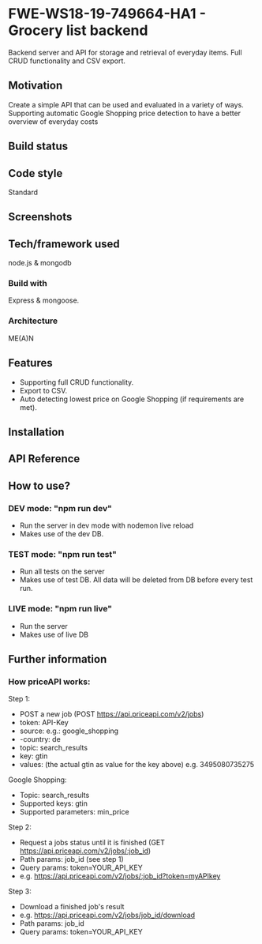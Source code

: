 # FWE-WS18-19-749664-HA1 - Grocery list backend

Backend server and API for storage and retrieval of everyday items. Full CRUD functionality and CSV export.

## Motivation

Create a simple API that can be used and evaluated in a variety of ways. Supporting automatic Google Shopping price detection to have a better overview of everyday costs

## Build status

## Code style

Standard

## Screenshots

## Tech/framework used

node.js & mongodb

### Build with

Express & mongoose.

### Architecture

ME(A)N

## Features

- Supporting full CRUD functionality.
- Export to CSV.
- Auto detecting lowest price on Google Shopping (if requirements are met).

## Installation

## API Reference

## How to use?

### DEV mode: "npm run dev"
- Run the server in dev mode with nodemon live reload
- Makes use of the dev DB.
### TEST mode: "npm run test"
- Run all tests on the server
- Makes use of test DB. All data will be deleted from DB before every test run.
### LIVE mode: "npm run live"
- Run the server
- Makes use of live DB

## Further information

### How priceAPI works:

Step 1: 
- POST a new job (POST https://api.priceapi.com/v2/jobs)
- token: API-Key
- source: e.g.: google_shopping
- -country: de
- topic: search_results
- key: gtin
- values: (the actual gtin as value for the key above) e.g. 3495080735275

 
Google Shopping:
- Topic: search_results
- Supported keys: gtin
- Supported parameters: min_price


Step 2: 
- Request a jobs status until it is finished (GET https://api.priceapi.com/v2/jobs/:job_id)
- Path params: job_id (see step 1)
- Query params: token=YOUR_API_KEY
- e.g. https://api.priceapi.com/v2/jobs/:job_id?token=myAPIkey
 

Step 3: 
- Download a finished job's result
- e.g. https://api.priceapi.com/v2/jobs/job_id/download
- Path params: job_id
- Query params: token=YOUR_API_KEY


